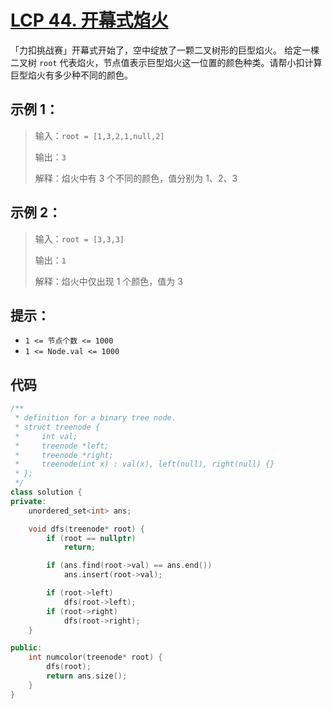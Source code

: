 # [LCP 44. 开幕式焰火](https://leetcode.cn/problems/sZ59z6/)

「力扣挑战赛」开幕式开始了，空中绽放了一颗二叉树形的巨型焰火。 给定一棵二叉树 `root` 代表焰火，节点值表示巨型焰火这一位置的颜色种类。请帮小扣计算巨型焰火有多少种不同的颜色。

## **示例 1：**

> 输入：`root = [1,3,2,1,null,2]`
>
> 输出：`3`
>
> 解释：焰火中有 3 个不同的颜色，值分别为 1、2、3

## **示例 2：**

> 输入：`root = [3,3,3]`
>
> 输出：`1`
>
> 解释：焰火中仅出现 1 个颜色，值为 3

## **提示：**

- `1 <= 节点个数 <= 1000`
- `1 <= Node.val <= 1000`

## 代码

```cpp
/**
 * definition for a binary tree node.
 * struct treenode {
 *     int val;
 *     treenode *left;
 *     treenode *right;
 *     treenode(int x) : val(x), left(null), right(null) {}
 * };
 */
class solution {
private:
    unordered_set<int> ans;

    void dfs(treenode* root) {
        if (root == nullptr)
            return;

        if (ans.find(root->val) == ans.end())
            ans.insert(root->val);

        if (root->left)
            dfs(root->left);
        if (root->right)
            dfs(root->right);
    }

public:
    int numcolor(treenode* root) {
        dfs(root);
        return ans.size();
    }
}
```

